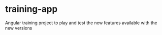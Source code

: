 # training-app
Angular training project to play and test the new features available with the new versions
